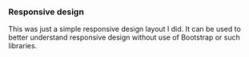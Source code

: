 <h3>Responsive design</h3>
This was just a simple responsive design layout I did.
It can be used to better understand responsive design without
use of Bootstrap or such libraries.